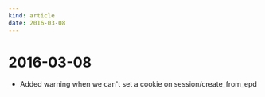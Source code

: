 ```yaml
---
kind: article
date: 2016-03-08
---
```


# 2016-03-08

* Added warning when we can't set a cookie on session/create_from_epd

